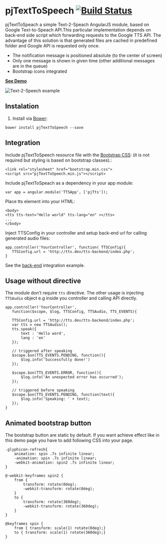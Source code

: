 # pjTextToSpeech [![Build Status](https://travis-ci.org/peterjurkovic/pjTextToSpeech.svg?branch=master)](https://travis-ci.org/peterjurkovic/pjTextToSpeech.svg?branch=master)


pjTextToSpeach a simple Text-2-Speach AngularJS module, based on Google Text-to-Speach API.This particular implementation depends on back-end side script which forwarding requests to the Google TTS API. The advantage of this solution is that generated files are cached in predefined folder and Google API is requested only once. 

* The notification message is positioned absolute (to the center of screen)
* Only one message is shown in given time (other additional messages are in the queue)
* Bootstrap icons integrated

**[See Demo](http://tts.peterjurkovic.com/)**

![Text-2-Speech example](http://tts.peterjurkovic.com/tts.png)

## Instalation

1. Install via [Bower](http://bower.io/):
  ```
  bower install pjTextToSpeech --save
  ```

## Integration
Include pjTextToSpeech resource file with the [Bootstrap CSS](http://getbootstrap.com/): (it is not required but styling is based on bootstrap classes).:
```
<link rel="stylesheet" href="bootstrap.min.css">
<script src="pjTextToSpeech.min.js"></script>
```
 Include pjTextToSpeach as a dependency in your app module:
 ```
 var app = angular.module('TTSApp', ['pjTts']);
 ```
 Place tts element into your HTML:
 ```
<body>
<tts tts-text="Hello world" tts-lang="en" ></tts>
...
</body>
 ```

Inject TTSConfig in your controller and setup back-end url for calling generated audio files:
 ```
app.controller('YourController', function( TTSConfig){
    TTSConfig.url = 'http://tts.dev/tts-backend/index.php';
}
 ```
  See the [back-end](https://github.com/peterjurkovic/pjTextToSpeach/tree/master/tts-backend) integration example.
 
## Usage without directive

The module don't require `tts` directive. The other usage is injecting `TTSAudio` object e.g inside you controller and calling API directly.
 
 ```
 app.controller('YourController',
    function($scope, $log, TTSConfig, TTSAudio, TTS_EVENTS){

    TTSConfig.url = 'http://tts.dev/tts-backend/index.php';
    var tts = new TTSAudio();
    tts.speak({
        text : 'Hello word',
        lang : 'en'
    });

    // triggered after speaking
    $scope.$on(TTS_EVENTS.PENDING, function(){
        $log.info('Successfully done!')
    });

    $scope.$on(TTS_EVENTS.ERROR, function(){
        $log.info('An unexpected error has occurred');
    });

    // triggered before speaking
    $scope.$on(TTS_EVENTS.PENDING, function(text){
        $log.info('Speaking: ' + text);
    });
}
```
 ## Animated bootstrap button
 
 The bootstrap button are static by default. If you want achieve effect like in this demo page you have to add following CSS into your page. 
 
```
.glyphicon-refresh{
    animation: spin .7s infinite linear;
    -animation: spin .7s infinite linear;
    -webkit-animation: spin2 .7s infinite linear;
}

@-webkit-keyframes spin2 {
    from {
        transform: rotate(0deg);
        -webkit-transform: rotate(0deg);
    }
    to {
        transform: rotate(360deg);
        -webkit-transform: rotate(360deg);
    }
}

@keyframes spin {
    from { transform: scale(1) rotate(0deg);}
    to { transform: scale(1) rotate(360deg);}
}
```
